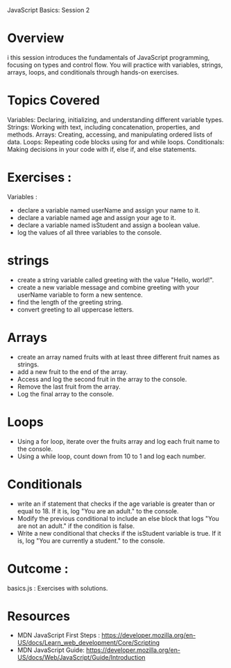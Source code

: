 JavaScript Basics: Session 2
# Overview

i this session introduces the fundamentals of JavaScript programming, focusing on types and control flow. You will practice with variables, strings, arrays, loops, and conditionals through hands-on exercises.

# Topics Covered

Variables: Declaring, initializing, and understanding different variable types.
Strings: Working with text, including concatenation, properties, and methods.
Arrays: Creating, accessing, and manipulating ordered lists of data.
Loops: Repeating code blocks using for and while loops.
Conditionals: Making decisions in your code with if, else if, and else statements.

# Exercises :
Variables : 

- declare a variable named userName and assign your name to it.
- declare a variable named age and assign your age to it.
- declare a variable named isStudent and assign a boolean value.
- log the values of all three variables to the console.

# strings

- create a string variable called greeting with the value "Hello, world!".
- create a new variable message and combine greeting with your userName variable to form a new sentence.
- find the length of the greeting string.
- convert greeting to all uppercase letters.

# Arrays

- create an array named fruits with at least three different fruit names as strings.
- add a new fruit to the end of the array.
- Access and log the second fruit in the array to the console.
- Remove the last fruit from the array.
- Log the final array to the console.

# Loops

- Using a for loop, iterate over the fruits array and log each fruit name to the console.
- Using a while loop, count down from 10 to 1 and log each number.

# Conditionals

- write an if statement that checks if the age variable is greater than or equal to 18. If it is, log "You are an adult." to the console.
- Modify the previous conditional to include an else block that logs "You are not an adult." if the condition is false.
- Write a new conditional that checks if the isStudent variable is true. If it is, log "You are currently a student." to the console.

# Outcome :

basics.js : Exercises with solutions.

# Resources

- MDN JavaScript First Steps : https://developer.mozilla.org/en-US/docs/Learn_web_development/Core/Scripting
- MDN JavaScript Guide: https://developer.mozilla.org/en-US/docs/Web/JavaScript/Guide/Introduction
